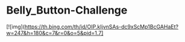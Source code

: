 # Belly_Button-Challenge


[![img](https://th.bing.com/th/id/OIP.kIjvnSAs-dc9xScMp1BcGAHaEt?w=247&h=180&c=7&r=0&o=5&pid=1.7]
